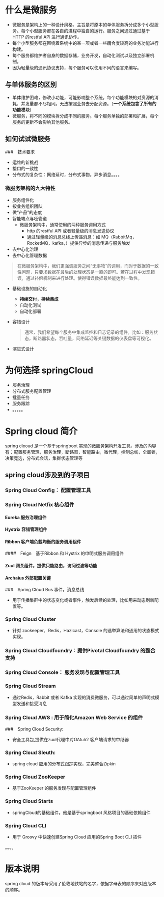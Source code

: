 # 什么是微服务

- 微服务是架构上的一种设计风格。主旨是将原本的单体服务拆分成多个小型服务。每个小型服务都在各自的进程中独自的运行。服务之间通过通过基于HTTP 的restful API 进行通讯协作。
- 每个小型服务都在围绕着系统中的某一项或者一些耦合度较高的业务功能进行构建。
- 每个服务都维护者自身的数据存储，业务开发，自动化测试以及独立部署机制。
- 因为轻量级的通讯协议支持，每个服务可以使用不同的语言来编写。

## 与单体服务的区别
- 单体维护困难，修改小功能，可能影响整个系统。每个功能模块的对资源的消耗，并发量都不尽相同。无法按照业务去分配资源。（__一个系统包含了所有的功能模块__）
- 微服务，将不同的模块拆分成不同的服务。每个服务单独的部署和扩展，每个服务的更新不会影响其他服务。
## 如何试试微服务

###　技术要求

- 运维的新挑战
- 接口的一致性
- 分布式的复杂性：网络延时，分布式事物，异步消息。。。。

### 微服务架构的九大特性

- 服务组件化
- 按业务组织团队
- 做“产品”的态度
- 智能端点与哑管道
  - 微服务架构中，通常使用的两种服务调用方式
    - http 的restful API 或者轻量级的消息发送协议
    - 通过轻量级的消息总线上传递消息：如 MQ（RabbitMq，RocketMQ，kafka，）提供异步的消息传递与服务触发
- 去中心化治理
- 去中心化管理数据

> 在微服务架构中，我们更强调服务之间“无事物”的调用，而对于数据的一致性问题，只要求数据在最后的处理状态是一直的即可。若在过程中发现错误，通过补偿机制来进行处理。使得错误数据最终能达到一致性。

- 基础设施的自动化

  - **持续交付，持续集成**
  - 自动化测试
  - 自动化部署

- 容错设计

  > 通常，我们希望每个服务中集成监控和日志记录的组件，比如：服务状态，断路器状态，吞吐量，网络延迟等关键数据的仪表盘等可视化。

- 演进式设计

# 为何选择 springCloud

- 服务治理
- 分布式服务配置管理
- 批量任务
- 服务跟踪
- 。。。。。

# Spring cloud 简介

spring clooud 是一个基于springboot 实现的微服务架构开发工具。涉及的内容有：配置服务管理，服务治理，断路器，智能路由，微代理，控制总线，全局锁，决策竞选，分布式会话，集群状态管理等

## spring cloud涉及到的子项目

### Spring  Cloud  Config： 配置管理工具

### Spring Cloud Netfix 核心组件

#### Eureka 服务治理组件

#### Hystrix 容错管理组件

#### Ribbon 客户端负载均衡的服务调用组件

####　Feign　基于Ribbon 和 Hystrix 的申明式服务调用组件

#### Zuul 网关组件，提供只能路由，访问过滤等功能

#### Archaius 外部配置关键

###　Spring Cloud Bus 事件，消息总线

- 用于传播集群中的状态变化或者事件，触发后续的处理，比如用来动态刷新配置等。

### Spring  Cloud Cluster

- 针对 zookeeper，Redis，Hazlcast，Console 的选举算法和通用的状态模式实现。

### Spring Cloud Cloudfoundry：提供Pivotal Cloudfoundry 的整合支持

### Spring Cloud Console： 服务发现与配置管理工具

###  Spring Cloud  Stream 

- 通过Redis，Rabbit 或者 Kafka 实现的消费微服务，可以通过简单的声明式模型发送和接受消息

### Spring Cloud AWS : 用于简化Amazon Web Service 的组件

###　Spring Cloud Security:

- 安全工具包,提供在zuul代理中对OAtuh2 客户端请求的中继器

### Spring Cloud Sleuth: 

- spring cloud 应用的分布式跟踪实现，完美整合Zipkin

### Spring Cloud ZooKeeper 

- 基于ZooKeeper 的服务发现与配置管理组件

### Spring Cloud Starts 

- springCloud的基础组件，他是基于springboot 风格项目的基础依赖组件

### Spring Cloud CLI

- 用于 Groovy 中快速创建Spring Cloud 应用的Spring Boot CLI 插件

。。。。

# 版本说明

spring cloud 的版本号采用了伦敦地铁站的名字，依据字母表的顺序来对应版本的顺序。
